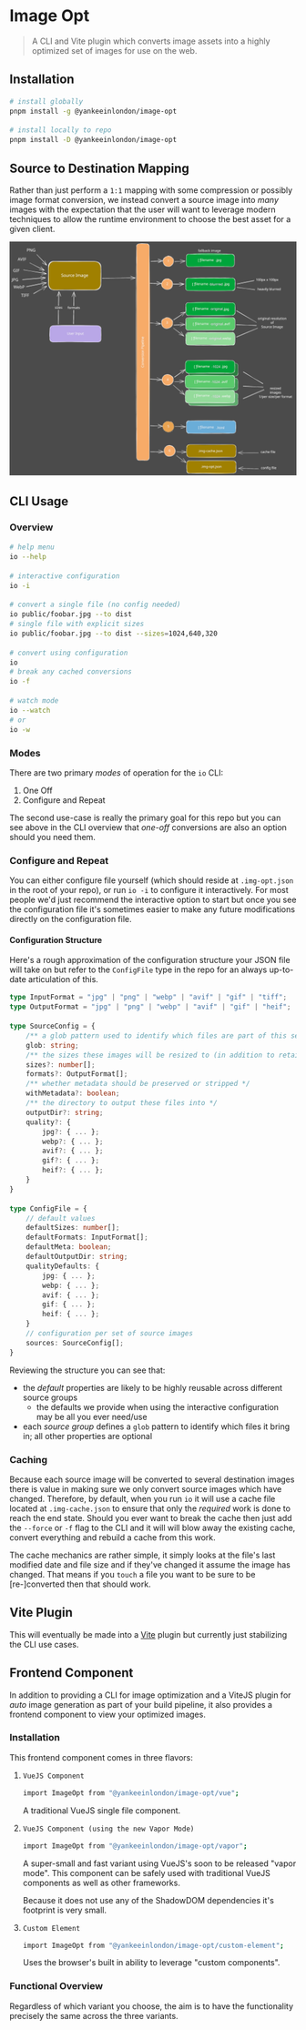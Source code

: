# Image Opt

> A CLI and Vite plugin which converts image assets into a highly optimized set of images for use on the web.

## Installation

```sh
# install globally
pnpm install -g @yankeeinlondon/image-opt

# install locally to repo
pnpm install -D @yankeeinlondon/image-opt
```

## Source to Destination Mapping

Rather than just perform a `1:1` mapping with some compression or possibly image format conversion, we instead convert a source image into _many_ images with the expectation that the user will want to leverage modern techniques to allow the runtime environment to choose the best asset for a given client.

<img src="./docs/source-to-dest-mapping.svg" alt="source to dest mapping image" />


## CLI Usage

### Overview

```sh
# help menu
io --help

# interactive configuration
io -i

# convert a single file (no config needed)
io public/foobar.jpg --to dist
# single file with explicit sizes
io public/foobar.jpg --to dist --sizes=1024,640,320

# convert using configuration
io
# break any cached conversions
io -f

# watch mode
io --watch
# or
io -w
```

### Modes

There are two primary _modes_ of operation for the `io` CLI:

1. One Off
2. Configure and Repeat

The second use-case is really the primary goal for this repo but you can see above in the CLI overview that _one-off_ conversions are also an option should you need them.

### Configure and Repeat

You can either configure file yourself (which should reside at `.img-opt.json` in the root of your repo), or run `io -i` to configure it interactively. For most people we'd just recommend the interactive option to start but once you see the configuration file it's sometimes easier to make any future modifications directly on the configuration file.

#### Configuration Structure

Here's a rough approximation of the configuration structure your JSON file will take on but refer to the `ConfigFile` type in the repo for an
always up-to-date articulation of this.

```ts
type InputFormat = "jpg" | "png" | "webp" | "avif" | "gif" | "tiff";
type OutputFormat = "jpg" | "png" | "webp" | "avif" | "gif" | "heif";

type SourceConfig = {
	/** a glob pattern used to identify which files are part of this set of images */
	glob: string;
	/** the sizes these images will be resized to (in addition to retaining full resolution) */
	sizes?: number[];
	formats?: OutputFormat[];
	/** whether metadata should be preserved or stripped */
	withMetadata?: boolean;
	/** the directory to output these files into */
	outputDir?: string;
	quality?: {
		jpg?: { ... };
		webp?: { ... };
		avif?: { ... };
		gif?: { ... };
		heif?: { ... };
	}
}

type ConfigFile = {
	// default values
	defaultSizes: number[];
	defaultFormats: InputFormat[];
	defaultMeta: boolean;
	defaultOutputDir: string;
	qualityDefaults: {
		jpg: { ... };
		webp: { ... };
		avif: { ... };
		gif: { ... };
		heif: { ... };
	}
	// configuration per set of source images
	sources: SourceConfig[];
}
```

Reviewing the structure you can see that:

- the _default_ properties are likely to be highly reusable across different source groups
  - the defaults we provide when using the interactive configuration may be all you ever need/use
- each _source group_ defines a `glob` pattern to identify which files it bring in; all other properties are optional

### Caching

Because each source image will be converted to several destination images there is value in making sure we only convert source images which have changed. Therefore, by default, when you run `io` it will use a cache file located at `.img-cache.json` to ensure that only the _required_ work is done to reach the end state. Should you ever want to break the cache then just add the `--force` or `-f` flag to the CLI and it will will blow away the existing cache, convert everything and rebuild a cache from this work.

The cache mechanics are rather simple, it simply looks at the file's last modified date and file size and if they've changed it assume the image has changed. That means if you `touch` a file you want to be sure to be [re-]converted then that should work.

## Vite Plugin

This will eventually be made into a [Vite](https://vitejs.dev) plugin but currently just stabilizing the CLI use cases.


## Frontend Component

In addition to providing a CLI for image optimization and a ViteJS plugin for _auto_ image generation as part of your build pipeline, it also provides a frontend component to view your optimized images.

### Installation

This frontend component comes in three flavors:

1. `VueJS Component`

	```sh
	import ImageOpt from "@yankeeinlondon/image-opt/vue";
	```

	A traditional VueJS single file component.

2. `VueJS Component (using the new Vapor Mode)`

	```sh
	import ImageOpt from "@yankeeinlondon/image-opt/vapor";
	```

	A super-small and fast variant using VueJS's soon to be released "vapor mode". This component can be safely used with traditional VueJS components as well as other frameworks.

	Because it does not use any of the ShadowDOM dependencies it's footprint is very small.

3. `Custom Element`

	```sh
	import ImageOpt from "@yankeeinlondon/image-opt/custom-element";
	```

	Uses the browser's built in ability to leverage "custom components".


### Functional Overview

Regardless of which variant you choose, the aim is to have the functionality precisely the same across the three variants.


